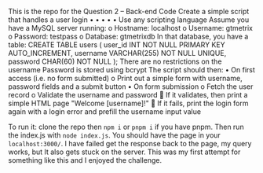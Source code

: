 This is the repo for the Question 2 – Back-end Code
Create a simple script that handles a user login
•
•
•
•
•
Use any scripting language
Assume you have a MySQL server running:
o
 Hostname: localhost
o
 Username: gtmetrix
o
 Password: testpass
o
 Database: gtmetrixdb
In that database, you have a table:
CREATE TABLE users (
user_id INT NOT NULL PRIMARY KEY AUTO_INCREMENT,
username VARCHAR(255) NOT NULL UNIQUE,
password CHAR(60) NOT NULL
);
There are no restrictions on the username
Password is stored using bcrypt
The script should then:
•
 On first access (i.e. no form submitted)
o
 Print out a simple form with username, password fields and a submit button
•
 On form submission
o
 Fetch the user record
o
 Validate the username and password

 If it validates, then print a simple HTML page "Welcome [username]!"

 If it fails, print the login form again with a login error and prefill the username input value



To run it: clone the repo then `npm i` or `pnpm i` if you have pnpm. Then run the index.js with `node index.js`.
You should have the page in your `localhost:3000/`. I have failed get the response back to the page, my query works, but
It also gets stuck on the server. This was my first attempt for something like this and I enjoyed the challenge.
